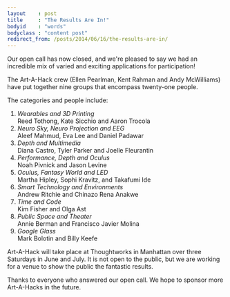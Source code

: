 ```yaml
---
layout    : post
title     : "The Results Are In!"
bodyid    : "words"
bodyclass : "content post"
redirect_from: /posts/2014/06/16/the-results-are-in/
---
```

Our open call has now closed, and we're pleased to say we had an incredible mix of varied and exciting applications for participation!

The Art-A-Hack crew (Ellen Pearlman, Kent Rahman and Andy McWilliams) have put together nine groups that encompass twenty-one people. 

<!--excerpt-ends-->

The categories and people include:

<ol>
  <li>
    <em>Wearables and 3D Printing</em><br />
    Reed Tothong, Kate Sicchio and Aaron Trocola
  </li>
  <li>
    <em>Neuro Sky, Neuro Projection and EEG</em><br />
    Aleef Mahmud, Eva Lee and Daniel Padawar
  </li>
  <li>
    <em>Depth and Multimedia</em><br />
    Diana Castro, Tyler Parker and Joelle Fleurantin
  </li>
  <li>
    <em>Performance, Depth and Oculus</em><br />
    Noah Pivnick and Jason Levine
  </li>
  <li>
    <em>Oculus, Fantasy World and LED</em><br />
    Martha Hipley, Sophi Kravitz, and Takafumi Ide
  </li>
  <li>
    <em>Smart Technology and Environments</em><br />
    Andrew Ritchie and Chinazo Rena Anakwe
  </li>
  <li>
    <em>Time and Code</em><br />
    Kim Fisher and Olga Ast
  </li>
  <li>
    <em>Public Space and Theater</em><br />
    Annie Berman and Francisco Javier Molina
  </li>
  <li>
    <em>Google Glass</em><br />
    Mark Bolotin and Billy Keefe
  </li>
</ol>

Art-A-Hack will take place at Thoughtworks in Manhattan over three Saturdays in June and July. It is not open to the public, but we are working for a venue to show the public the fantastic results.

Thanks to everyone who answered our open call. We hope to sponsor more Art-A-Hacks in the future.
